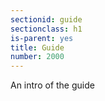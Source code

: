 ```yaml
---
sectionid: guide
sectionclass: h1
is-parent: yes
title: Guide
number: 2000
---
```

An intro of the guide
